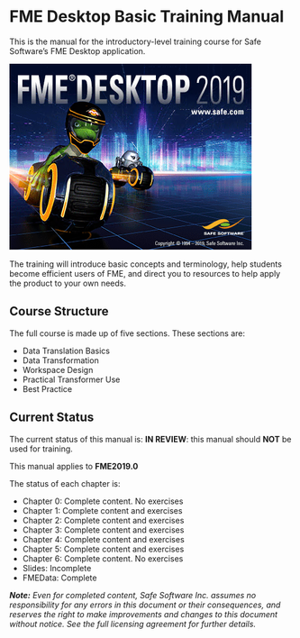 # FME Desktop Basic Training Manual #

This is the manual for the introductory-level training course for Safe Software’s FME Desktop application.

![](./DesktopBasic0Introduction/Images/Img0.0.FMEAboutScreen.png)

The training will introduce basic concepts and terminology, help students become efficient users of FME, and direct you to resources to help apply the product to your own needs.

## Course Structure ##

The full course is made up of five sections. These sections are:

- Data Translation Basics
- Data Transformation
- Workspace Design
- Practical Transformer Use
- Best Practice

## Current Status ##

The current status of this manual is: **IN REVIEW**: this manual should **NOT** be used for training.

This manual applies to **FME2019.0**

The status of each chapter is:

- Chapter 0: Complete content. No exercises
- Chapter 1: Complete content and exercises
- Chapter 2: Complete content and exercises
- Chapter 3: Complete content and exercises
- Chapter 4: Complete content and exercises
- Chapter 5: Complete content and exercises
- Chapter 6: Complete content. No exercises
- Slides: Incomplete
- FMEData: Complete

***Note:*** *Even for completed content, Safe Software Inc. assumes no responsibility for any errors in this document or their consequences, and reserves the right to make improvements and changes to this document without notice. See the full licensing agreement for further details.*
